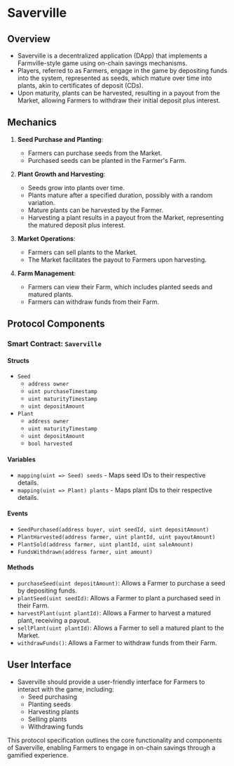 # Saverville

## Overview
* Saverville is a decentralized application (DApp) that implements a Farmville-style game using on-chain savings mechanisms.
* Players, referred to as Farmers, engage in the game by depositing funds into the system, represented as seeds, which mature over time into plants, akin to certificates of deposit (CDs).
* Upon maturity, plants can be harvested, resulting in a payout from the Market, allowing Farmers to withdraw their initial deposit plus interest.

## Mechanics
1. **Seed Purchase and Planting**:
    * Farmers can purchase seeds from the Market.
    * Purchased seeds can be planted in the Farmer's Farm.

2. **Plant Growth and Harvesting**:
    * Seeds grow into plants over time.
    * Plants mature after a specified duration, possibly with a random variation.
    * Mature plants can be harvested by the Farmer.
    * Harvesting a plant results in a payout from the Market, representing the matured deposit plus interest.

3. **Market Operations**:
    * Farmers can sell plants to the Market.
    * The Market facilitates the payout to Farmers upon harvesting.

4. **Farm Management**:
    * Farmers can view their Farm, which includes planted seeds and matured plants.
    * Farmers can withdraw funds from their Farm.

## Protocol Components

### Smart Contract: `Saverville`

#### Structs
* `Seed`
    * `address owner`
    * `uint purchaseTimestamp`
    * `uint maturityTimestamp`
    * `uint depositAmount`
* `Plant`
    * `address owner`
    * `uint maturityTimestamp`
    * `uint depositAmount`
    * `bool harvested`

#### Variables
* `mapping(uint => Seed) seeds` - Maps seed IDs to their respective details.
* `mapping(uint => Plant) plants` - Maps plant IDs to their respective details.

#### Events
* `SeedPurchased(address buyer, uint seedId, uint depositAmount)`
* `PlantHarvested(address farmer, uint plantId, uint payoutAmount)`
* `PlantSold(address farmer, uint plantId, uint saleAmount)`
* `FundsWithdrawn(address farmer, uint amount)`

#### Methods
* `purchaseSeed(uint depositAmount)`: Allows a Farmer to purchase a seed by depositing funds.
* `plantSeed(uint seedId)`: Allows a Farmer to plant a purchased seed in their Farm.
* `harvestPlant(uint plantId)`: Allows a Farmer to harvest a matured plant, receiving a payout.
* `sellPlant(uint plantId)`: Allows a Farmer to sell a matured plant to the Market.
* `withdrawFunds()`: Allows a Farmer to withdraw funds from their Farm.

## User Interface
* Saverville should provide a user-friendly interface for Farmers to interact with the game, including:
    * Seed purchasing
    * Planting seeds
    * Harvesting plants
    * Selling plants
    * Withdrawing funds

This protocol specification outlines the core functionality and components of Saverville, enabling Farmers to engage in on-chain savings through a gamified experience.